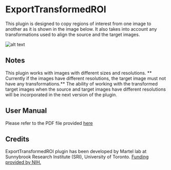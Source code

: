 
# ExportTransformedROI

This plugin is designed to copy regions of interest from one image to another as it is shown in the image below. It also takes into account any transformations used to align the source and the target images.

![alt text](https://github.com/sedeen-piip-plugins/ExportTransformedROI/blob/master/ExportTransformedROI_Image.png "Exported ROIs on the Aligned Images")

## Notes
This plugin works with images with different sizes and resolutions. ** Currently if the images have different resolutions, the target image must not have any transformations.** The ability of working with the transformed target images when the source and target images have different resolutions will be incorporated in the next version of the plugin.

## User Manual
Please refer to the PDF file provided [here](https://github.com/sedeen-piip-plugins/ExportTransformedROI/blob/master/ExportTrandformedROI_UserManual.pdf)

## Credits
ExportTransformedROI plugin has been developed by Martel lab at Sunnybrook Research Institute (SRI), University of Toronto.
[Funding provided by NIH.](https://itcr.nci.nih.gov/funded-project/pathology-image-informatics-platform-visualization-analysis-and-management)
